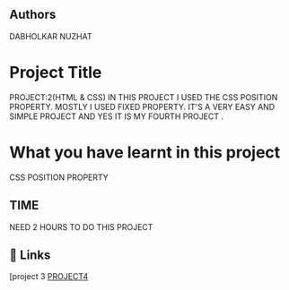  ## Authors 
 DABHOLKAR NUZHAT 
 
# Project Title
PROJECT:2(HTML & CSS)
IN THIS PROJECT I USED THE CSS POSITION PROPERTY.
MOSTLY I USED FIXED PROPERTY. IT'S A VERY EASY AND SIMPLE PROJECT AND YES IT IS MY FOURTH PROJECT .



 # What you have learnt in this project
CSS POSITION PROPERTY 

## TIME
 NEED 2 HOURS TO DO THIS PROJECT

## 🔗 Links
[project 3
[PROJECT4 ](https://project4a.netlify.app/)
